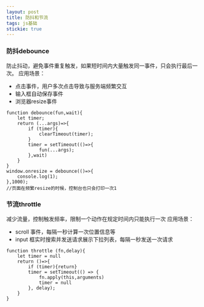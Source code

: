 ```yaml
---
layout: post
title: 防抖和节流
tags: js基础
stickie: true
---
```


### 防抖debounce
防止抖动，避免事件重复触发，如果短时间内大量触发同一事件，只会执行最后一次。
应用场景：
- 点击事件，用户多次点击导致与服务端频繁交互
- 输入框自动保存事件
- 浏览器resize事件
```
function debounce(fun,wait){
    let timer;
    return (...args)=>{
    	if (timer){
        	clearTimeout(timer);
        }
        timer = setTimeout(()=>{
        	fun(...args);
        },wait)
    }
}
window.onresize = debounce(()=>{
	console.log(1);
},1000);
//页面在频繁resize的时候，控制台也只会打印一次1
```

### 节流throttle
减少流量，控制触发频率，限制一个动作在规定时间内只能执行一次
应用场景：
- scroll 事件，每隔一秒计算一次位置信息等
- input 框实时搜索并发送请求展示下拉列表，每隔一秒发送一次请求
```
function throttle (fn,delay){
    let timer = null
    return ()=>{
        if (timer){return}
        timer = setTimeout(() => {
            fn.apply(this,arguments)
            timer = null
        }, delay);       
    }
}
```

